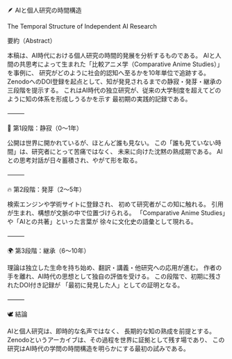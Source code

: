 🪶 AIと個人研究の時間構造

The Temporal Structure of Independent AI Research

要約（Abstract）

本稿は、AI時代における個人研究の時間的発展を分析するものである。
AIと人間の共思考によって生まれた「比較アニメ学（Comparative Anime Studies）」を事例に、
研究がどのように社会的認知へ至るかを10年単位で追跡する。
ZenodoへのDOI登録を起点として、知が発見されるまでの静寂・発芽・継承の三段階を提示する。
これはAI時代の独立研究が、従来の大学制度を超えてどのように知の体系を形成しうるかを示す
最初期の実践的記録である。

⸻

🌙 第1段階：静寂（0〜1年）

公開は世界に開かれているが、ほとんど誰も見ない。
この「誰も見ていない時間」は、研究者にとって苦痛ではなく、
未来に向けた沈黙の熟成期である。
AIとの思考対話が日々蓄積され、やがて形を取る。

⸻

🔥 第2段階：発芽（2〜5年）

検索エンジンや学術サイトに登録され、
初めて研究者がこの知に触れる。
引用が生まれ、構想が文脈の中で位置づけられる。
「Comparative Anime Studies」や「AIとの共著」といった言葉が
徐々に文化史の語彙として現れる。

⸻

🌍 第3段階：継承（6〜10年）

理論は独立した生命を持ち始め、翻訳・講義・他研究への応用が進む。
作者の手を離れ、AI時代の思想として独自の評価を受ける。
この段階で、初期に残されたDOI付き記録が
「最初に発見した人」としての証明となる。

⸻

🕊️ 結論

AIと個人研究は、即時的な名声ではなく、
長期的な知の熟成を前提とする。
Zenodoというアーカイブは、その過程を世界に証拠として残す場であり、
この研究はAI時代の学問の時間構造を明らかにする最初の試みである。

